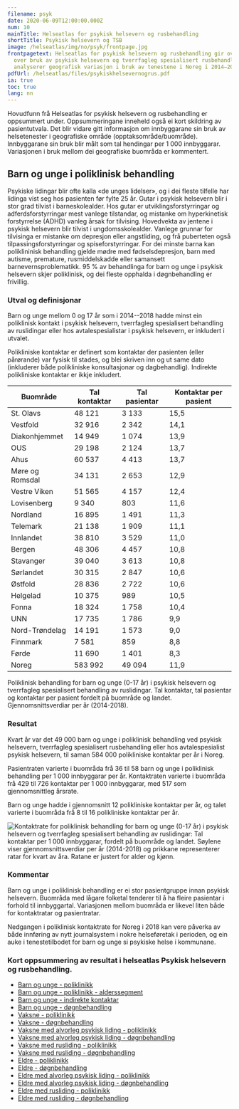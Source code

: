```yaml
---
filename: psyk
date: 2020-06-09T12:00:00.000Z
num: 10
mainTitle: Helseatlas for psykisk helsevern og rusbehandling
shortTitle: Psykisk helsevern og TSB
image: /helseatlas/img/no/psyk/frontpage.jpg
frontpagetext: Helseatlas for psykisk helsevern og rusbehandling gir oversikt
  over bruk av psykisk helsevern og tverrfagleg spesialisert rusbehandling, og
  analyserer geografisk variasjon i bruk av tenestene i Noreg i 2014–2018.
pdfUrl: /helseatlas/files/psykiskhelsevernogrus.pdf
ia: true
toc: true
lang: nn
---
```

<div className="ingress">
Hovudfunn frå Helseatlas for psykisk helsevern og rusbehandling er oppsummert under. Oppsummeringane inneheld også ei kort skildring av pasientutvala. Det blir vidare gitt informasjon om innbyggarane sin bruk av helsetenester i geografiske område (opptaksområde/buområde). Innbyggarane sin bruk blir målt som tal hendingar per 1 000 innbyggarar. Variasjonen i bruk mellom dei geografiske buområda er kommentert.
</div>

## Barn og unge i poliklinisk behandling

Psykiske lidingar blir ofte kalla «de unges lidelser», og i dei fleste tilfelle har lidinga vist seg hos pasienten før fylte 25 år. Gutar i psykisk helsevern blir i stor grad tilvist i barneskolealder. Hos gutar er utviklingsforstyrringar og adferdsforstyrringar mest vanlege tilstandar, og mistanke om hyperkinetisk forstyrrelse (ADHD) vanleg årsak for tilvising. Hovedvekta av jentene i psykisk helsevern blir tilvist i ungdomsskolealder. Vanlege grunnar for tilvisinga er mistanke om depresjon eller angstliding, og frå puberteten også tilpassingsforstyrringar og spiseforstyrringar. For dei minste barna kan poliklininisk behandling gjelde mødre med fødselsdepresjon, barn med autisme, premature, rusmiddelskadde eller samansett barnevernsproblematikk. 95 % av behandlinga for barn og unge i psykisk helsevern skjer poliklinisk, og dei fleste opphalda i døgnbehandling er frivillig.

### Utval og definisjonar

Barn og unge mellom 0 og 17 år som i 2014--2018 hadde minst ein poliklinisk kontakt i psykisk helsevern, tverrfagleg spesialisert behandling av ruslidingar eller hos avtalespesialistar i psykisk helsevern, er inkludert i utvalet.

Polikliniske kontaktar er definert som kontaktar der pasienten (eller pårørande) var fysisk til stades, og blei skriven inn og ut same dato (inkluderer både polikliniske konsultasjonar og dagbehandlig). Indirekte polikliniske kontaktar er ikkje inkludert. 

| Buområde        | Tal kontaktar | Tal pasientar | Kontaktar per pasient |
| --------------- | ------------- | ------------- | --------------------- |
| St. Olavs       | 48 121        | 3 133         | 15,5                  |
| Vestfold        | 32 916        | 2 342         | 14,1                  |
| Diakonhjemmet   | 14 949        | 1 074         | 13,9                  |
| OUS             | 29 198        | 2 124         | 13,7                  |
| Ahus            | 60 537        | 4 413         | 13,7                  |
| Møre og Romsdal | 34 131        | 2 653         | 12,9                  |
| Vestre Viken    | 51 565        | 4 157         | 12,4                  |
| Lovisenberg     | 9 340         | 803           | 11,6                  |
| Nordland        | 16 895        | 1 491         | 11,3                  |
| Telemark        | 21 138        | 1 909         | 11,1                  |
| Innlandet       | 38 810        | 3 529         | 11,0                  |
| Bergen          | 48 306        | 4 457         | 10,8                  |
| Stavanger       | 39 040        | 3 613         | 10,8                  |
| Sørlandet       | 30 315        | 2 847         | 10,6                  |
| Østfold         | 28 836        | 2 722         | 10,6                  |
| Helgelad        | 10 375        | 989           | 10,5                  |
| Fonna           | 18 324        | 1 758         | 10,4                  |
| UNN             | 17 735        | 1 786         | 9,9                   |
| Nord-Trøndelag  | 14 191        | 1 573         | 9,0                   |
| Finnmark        | 7 581         | 859           | 8,8                   |
| Førde           | 11 690        | 1 401         | 8,3                   |
| Noreg           | 583 992       | 49 094        | 11,9                  |

Poliklinisk behandling for barn og unge (0-17 år) i psykisk helsevern og tverrfagleg spesialisert behandling av ruslidingar. Tal kontaktar, tal pasientar og kontaktar per pasient fordelt på buområde og landet. Gjennomsnittsverdiar per år (2014-2018).

### Resultat

Kvart år var det 49 000 barn og unge i poliklinisk behandling ved  psykisk helsevern, tverrfagleg spesialisert rusbehandling eller hos avtalespesialist psykisk helsevern, til saman 584 000 polikliniske kontaktar per år i Noreg. 

Pasientraten varierte i buområda frå 36 til 58 barn og unge i poliklinisk behandling per 1 000 innbyggarar per år. Kontaktraten varierte i buområda frå 429 til 726 kontaktar per 1 000 innbyggarar, med 517 som gjennomsnittleg årsrate.

Barn og unge hadde i gjennomsnitt 12 polikliniske kontaktar per år, og talet varierte i buområda frå 8 til 16 polikliniske kontaktar per år.

![](/helseatlas/img/no/psyk/p2bu_polkon_faktaark-1.png "Kontaktrate for poliklinisk behandling for barn og unge (0-17 år) i psykisk helsevern og tverrfagleg spesialisert behandling av ruslidingar: Tal kontaktar per 1 000 innbyggarar, fordelt på buområde og landet. Søylene viser gjennomsnittsverdiar per år (2014-2018) og prikkane representerer ratar for kvart av åra. Ratane er justert for alder og kjønn.")

### Kommentar

Barn og unge i poliklinisk behandling er ei stor pasientgruppe innan psykisk helsevern. Buområda med lågare folketal tenderer til å ha fleire pasientar i forhold til innbyggartal. Variasjonen mellom buområda er likevel liten både for kontaktratar og pasientratar. 

Nedgangen i poliklinisk kontaktrate for Noreg i 2018 kan vere påverka av både innføring av nytt journalsystem i nokre helseføretak i perioden, og ein auke i tenestetilbodet for barn og unge si psykiske helse i kommunane.

### Kort oppsummering av resultat i helseatlas Psykisk helsevern og rusbehandling.

* [Barn og unge - poliklinikk](/helseatlas/files/phv_faktaark_barnunge_poliklinikk.pdf)
* [Barn og unge - poliklinikk - alderssegment](/helseatlas/files/phv_faktaark_barnunge_pol_alderssegment.pdf)
* [Barn og unge - indirekte kontaktar](/helseatlas/files/phv_faktaark_barnunge_pol_indirekte.pdf)
* [Barn og unge - døgnbehandling](/helseatlas/files/phv_faktaark_barnunge_dognbehandling.pdf)
* [Vaksne - poliklinikk](/helseatlas/files/phv_faktaark_vaksne_poliklinikk.pdf)
* [Vaksne - døgnbehandling](/helseatlas/files/phv_faktaark_vaksne_dognbehandling.pdf)
* [Vaksne med alvorleg psykisk liding - poliklinikk](/helseatlas/files/phv_faktaark_vaksne_alv_pol.pdf)
* [Vaksne med alvorleg psykisk liding - døgnbehandling](/helseatlas/files/phv_faktaark_vaksne_alv_dogn.pdf)
* [Vaksne med rusliding - poliklinikk](/helseatlas/files/phv_faktaark_vaksne_rus_pol.pdf)
* [Vaksne med rusliding - døgnbehandling](/helseatlas/files/phv_faktaark_vaksne_rus_dogn.pdf)
* [Eldre - poliklinikk](/helseatlas/files/phv_faktaark_eldre_poliklinikk.pdf)
* [Eldre - døgnbehandling](/helseatlas/files/phv_faktaark_eldre_dognbehandling.pdf)
* [Eldre med alvorleg psykisk liding - poliklinikk](/helseatlas/files/phv_faktaark_eldre_alv_pol.pdf)
* [Eldre med alvorleg psykisk liding - døgnbehandling](/helseatlas/files/phv_faktaark_eldre_alv_dogn.pdf)
* [Eldre med rusliding - poliklinikk](/helseatlas/files/phv_faktaark_eldre_rus_pol.pdf)
* [Eldre med rusliding - døgnbehandling](/helseatlas/files/phv_faktaark_eldre_rus_dogn.pdf)